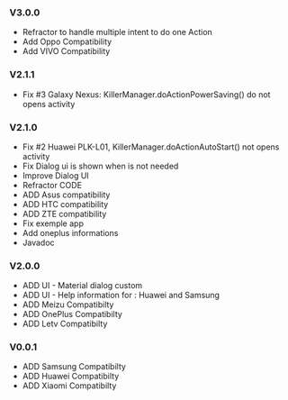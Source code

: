 ### V3.0.0

* Refractor to handle multiple intent to do one Action
* Add Oppo Compatibility
* Add VIVO Compatibility

### V2.1.1

* Fix #3 Galaxy Nexus: KillerManager.doActionPowerSaving() do not opens activity

### V2.1.0

* Fix #2 Huawei PLK-L01, KillerManager.doActionAutoStart() not opens activity
* Fix Dialog ui is shown when is not needed
* Improve Dialog UI
* Refractor CODE
* ADD Asus compatibility
* ADD HTC compatibility
* ADD ZTE compatibility
* Fix exemple app
* Add oneplus informations
* Javadoc

### V2.0.0

* ADD UI - Material dialog custom
* ADD UI - Help information for : Huawei and Samsung
* ADD Meizu Compatibilty
* ADD OnePlus Compatibilty
* ADD Letv Compatibilty

### V0.0.1

* ADD Samsung Compatibilty
* ADD Huawei Compatibilty
* ADD Xiaomi Compatibilty